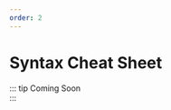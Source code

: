 ```yaml
---
order: 2
---
```

# Syntax Cheat Sheet

::: tip Coming Soon
<br>
:::

<!--

| Tables        | Are           |  Cool |
|---------------|:-------------:|------:|
| col 3 is      | right-aligned | $1600 |
| col 2 is      | centered      |   $12 |
| zebra stripes | are neat      |    $1 |


## Vite Units

A literal number can take a suffix of ``wei``, ``gwei`` or ``ether`` to specify a subdenomination of Ether, where Ether numbers without a postfix are assumed to be Wei.

```solidity
    assert(1 wei == 1);
    assert(1 gwei == 1e9);
    assert(1 ether == 1e18);
```

The only effect of the subdenomination suffix is a multiplication by a power of ten.

## Time Units

Suffixes like ``seconds``, ``minutes``, ``hours``, ``days`` and ``weeks``
after literal numbers can be used to specify units of time where seconds are the base
unit and units are considered naively in the following way:

 * ``1 == 1 seconds``
 * ``1 minutes == 60 seconds``
 * ``1 hours == 60 minutes``
 * ``1 days == 24 hours``
 * ``1 weeks == 7 days``

Take care if you perform calendar calculations using these units, because
not every year equals 365 days and not even every day has 24 hours
because of `leap seconds <https://en.wikipedia.org/wiki/Leap_second>`_.
Due to the fact that leap seconds cannot be predicted, an exact calendar
library has to be updated by an external oracle.

These suffixes cannot be applied to variables. For example, if you want to
interpret a function parameter in days, you can in the following way::

    function f(uint start, uint daysAfter) public {
        if (block.timestamp >= start + daysAfter * 1 days) {
          // ...
        }
    }


.. index:: abi, block, coinbase, difficulty, encode, number, block;number, timestamp, block;timestamp, msg, data, gas, sender, value, gas price, origin

## Special Variables and Functions

There are special variables and functions which always exist in the global
namespace and are mainly used to provide information about the blockchain
or are general-use utility functions.

Block and Transaction Properties
--------------------------------

- ``blockhash(uint blockNumber) returns (bytes32)``: hash of the given block - only works for 256 most recent, excluding current, blocks
- ``block.chainid`` (``uint``): current chain id
- ``block.coinbase`` (``address payable``): current block miner's address
- ``block.difficulty`` (``uint``): current block difficulty

- ``block.number`` (``uint``): current block number
- ``block.timestamp`` (``uint``).: current block timestamp as seconds since unix epoch

- ``msg.data`` (``bytes calldata``): complete calldata
- ``msg.sender`` (``address``): sender of the message (current call)
- ``msg.sig`` (``bytes4``): first four bytes of the calldata (i.e. function identifier)
- ``msg.amount`` (``uint``): number of wei sent with the message

- ``tx.origin`` (``address``): sender of the transaction (full call chain)

.. note::
    The values of all members of ``msg``, including ``msg.sender`` and
    ``msg.value`` can change for every **external** function call.
    This includes calls to library functions.

.. note::
    Do not rely on ``block.timestamp`` or ``blockhash`` as a source of randomness,
    unless you know what you are doing.

    Both the timestamp and the block hash can be influenced by miners to some degree.
    Bad actors in the mining community can for example run a casino payout function on a chosen hash
    and just retry a different hash if they did not receive any money.

    The current block timestamp must be strictly larger than the timestamp of the last block,
    but the only guarantee is that it will be somewhere between the timestamps of two
    consecutive blocks in the canonical chain.

.. note::
    The block hashes are not available.. for all blocks for scalability reasons.
    You can only access the hashes of the most recent 256 blocks, all other
    values will be zero.

.. note::
    The function ``blockhash`` was previously known as ``block.blockhash``, which was deprecated in
    version 0.4.22 and removed in version 0.5.0.

.. note::
    The function ``gasleft`` was previously known as ``msg.gas``, which was deprecated in
    version 0.4.21 and removed in version 0.5.0.

.. note::
    In version 0.7.0, the alias ``now`` (for ``block.timestamp``) was removed.

.. index:: abi, encoding, packed

ABI Encoding and Decoding Functions
-----------------------------------

- ``abi.decode(bytes memory encodedData, (...)) returns (...)``: ABI-decodes the given data, while the types are given in parentheses as second argument. Example: ``(uint a, uint[2] memory b, bytes memory c) = abi.decode(data, (uint, uint[2], bytes))``
- ``abi.encode(...) returns (bytes memory)``: ABI-encodes the given arguments
- ``abi.encodePacked(...) returns (bytes memory)``: Performs :ref:`packed encoding <abi_packed_mode>` of the given arguments. Note that packed encoding can be ambiguous!
- ``abi.encodeWithSelector(bytes4 selector, ...) returns (bytes memory)``: ABI-encodes the given arguments starting from the second and prepends the given four-byte selector
- ``abi.encodeWithSignature(string memory signature, ....) returns (bytes memory)``: Equivalent to ``abi.encodeWithSelector(bytes4(keccak256(bytes(signature))), ...)```

.. note::
    These encoding functions can be used to craft data for external function calls without actually
    calling an external function. Furthermore, ``keccak256(abi.encodePacked(a, b))`` is a way
    to compute the hash of structured data (although be aware that it is possible to
    craft a "hash collision" using different function parameter types).

See the documentation about the :ref:`ABI <ABI>` and the
:ref:`tightly packed encoding <abi_packed_mode>` for details about the encoding.

.. index:: bytes members

Members of bytes
----------------

- ``bytes.concat(...) returns (bytes memory)``: :ref:`Concatenates variable number of bytes and bytes1, ..., bytes32 arguments to one byte array<bytes-concat>`

.. index:: assert, revert, require

Error Handling
--------------

See the dedicated section on :ref:`assert and require<assert-and-require>` for
more details on error handling and when to use which function.

``assert(bool condition)``
    causes a Panic error and thus state change reversion if the condition is not met - to be used for internal errors.

``require(bool condition)``
    reverts if the condition is not met - to be used for errors in inputs or external components.

``require(bool condition, string memory message)``
    .reverts if the condition is not met - to be used for errors in inputs or external components. Also provides an error message.

``revert()``
    abort execution and revert state changes

``revert(string memory reason)``
    abort execution and revert state changes, providing an explanatory string

.. index:: keccak256, ripemd160, sha256, ecrecover, addmod, mulmod, cryptography,

.. _mathematical-and-cryptographic-functions:

Mathematical and Cryptographic Functions
----------------------------------------

``addmod(uint x, uint y, uint k) returns (uint)``
    compute ``(x + y) % k`` where the addition is performed with arbitrary precision and does not wrap around at ``2**256``. Assert that ``k != 0`` starting from version 0.5.0.

``mulmod(uint x, uint y, uint k) returns (uint)``
    compute ``(x * y) % k`` where the multiplication is performed with arbitrary precision and does not wrap around at ``2**256``. Assert that ``k != 0`` starting from version 0.5.0.

``keccak256(bytes memory) returns (bytes32)``
    compute the Keccak-256 hash of the input

.. note::

    There used to be an alias for ``keccak256`` called ``sha3``, which was removed in version 0.5.0.

``sha256(bytes memory) returns (bytes32)``
    compute the SHA-256 hash of the input

``ripemd160(bytes memory) returns (bytes20)``
    compute RIPEMD-160 hash of the input

``ecrecover(bytes32 hash, ..uint8 v, bytes32 r, bytes32 s) returns (address)``
    recover the address associated with the public key from elliptic curve signature or return zero on error.
    The function parameters correspond to ECDSA values of the signature:

    * ``r`` = first 32 bytes of signature
    * ``s`` = second 32 bytes of signature
    * ``v`` = final 1 byte of signature

    ``ecrecover`` returns an ``address``, and not an ``address payable``. See :ref:`address payable<address>` for
    conversion, in case you need to transfer funds to the recovered address.

    For further details, read `example usage <https://ethereum.stackexchange.com/questions/1777/workflow-on-signing-a-string-with-private-key-followed-by-signature-verificatio>`_.

.. warning::

    If you use ``ecrecover``, be aware that a valid signature can be turned into a different valid signature without
    requiring knowledge of the corresponding private key. In the Homestead hard fork, this issue was fixed
    for _transaction_ signatures (see `EIP-2 <https://eips.ethereum.org/EIPS/eip-2#specification>`_), but
    the ecrecover function remained unchanged.

    This is usually not a problem unless you require signatures to be unique or
    use them to identify items. OpenZeppelin have a `ECDSA helper library <https://docs.openzeppelin.com/contracts/2.x/api/cryptography#ECDSA>`_ that you can use as a wrapp.er for ``ecrecover`` without this issue.

.. note::

    When running ``sha256``, ``ripemd160`` or ``ecrecover`` on a *private blockchain*, you might encounter Out-of-Gas. This is because these functions are implemented as "precompiled contracts" and only really exist after they receive the first message (although their contract code is hardcoded). Messages to non-existing contracts are more expensive and thus the execution might run into an Out-of-Gas error. A workaround for this problem is to first send Wei (1 for example) to each of the contracts before you use them in your actual contracts. This is not an issue on the main or test net.

.. index:: balance, codehash, send, transfer, call, callcode, delegatecall, staticcall

.. _address_related:

Members of Address Types
------------------------

``<address>.balance`` (``uint256``)
    balance of the :ref:`address` in Wei

``<address>.code`` (``bytes memory``)
    code at the :ref:`address` (can be empty)

``<address>.codehash`` (``bytes32``)
    the codehash of the :ref:`address`

``<address payable>.transfer(uint256 amount)``
    send given amount of Wei to :ref:`address`, reverts on failure, forwards 2300 gas stipend, not adjustable

``<address payable>.send(uint256 amount) returns (bool)``
    send given amount of Wei to :ref:`address`, returns ``false`` on failure, forwards 2300 gas stipend, not adj.ustable

``<address>.call(bytes memory) returns (bool, bytes memory)``
    issue low-level ``CALL`` with the given payload, returns success condition and return data, forwards all available gas, adjustable

``<address>.delegatecall(bytes memory) returns (bool, bytes memory)``
    issue low-level ``DELEGATECALL`` with the given payload, returns success condition and return data, forwards all available gas, adjustable

``<address>.staticcall(bytes memory) returns (bool, bytes memory)``
    issue low-level ``STATICCALL`` with the given payload, returns success condition and return data, forwards all available gas, adjustable

For more information, see the section on :ref:`address`.

.. warning::
    You should avoid using ``.call()`` whenever possible when executing another contract function as it bypasses type checking,
    function existence check, and argument packing.

.. warning::
    There are some dangers in using ``send``: The transfer fails if the call stack depth is at 1024
    (this can always be forced by the caller) and it also fails if the recipient runs out of gas. So in order
    to make safe Ether transfers, always check the return value of ``send``, use ``transfer`` or even better:
    Use a pattern where the recipient withdraws the money.

.. warning::
    Due to the fact that the EVM considers a call to a non-existing contract to always su ..cceed,
    Solidity includes an extra check using the ``extcodesize`` opcode when performing external calls.
    This ensures that the contract that is about to be called either actually exists (it contains code)
    or an exception is raised.

    The low-level calls which operate on addresses rather than contract instances (i.e. ``.call()``,
    ``.delegatecall()``, ``.staticcall()``, ``.send()`` and ``.transfer()``) **do not** include this
    check, which makes them cheaper in terms of gas but also less safe.

.. note::
   Prior to version 0.5.0, Solidity allowed address members to be accessed by a contract instance, for example ``this.balance``.
   This is now forbidden and an explicit conversion to address must be done: ``address(this).balance``.

.. note::
   If state variables are accessed via a low-level delegatecall, the storage layout of the two contracts
   must align in order for the called contract to correctly access the storage variables of the calling contract by name.
   This is of course not the case if storage pointers are passed as function arguments as in the case for
   the high-level libraries.

.. note::
    Prior to version 0.5.0, ``.call``, ``.delegatecall`` and ``.staticcall`` only returned the
    success condition and not the return data.

.. note::
    Prior to version 0.5.0, there was a member called ``callcode`` with simila.r but slightly different
    semantics than ``delegatecall``.


.. index:: this, selfdestruct

Contract Related
----------------

``this`` (current contract's type)
    the current contract, explicitly convertible to :ref:`address`

``selfdestruct(address payable recipient)``
    Destroy the current contract, sending its funds to the given :ref:`address`
    and end execution.
    Note that ``selfdestruct`` has some peculiarities inherited from the EVM:

    - the receiving contract's receive function is not executed.
    - the contract is only really destroyed at the end of the transaction and ``revert`` s might "undo" the destruction.




Furthermore, all functions of the current contract are callable directly including the current function.

.. note::
    Prior to version 0.5.0, there was a function called ``suicide`` with the same
    semantics as ``selfdestruct``.

.. index:: type, creationCode, runtimeCode

.. _meta-type:

Type Information
----------------

The expression ``type(X)`` can be used to retrieve information about the type
``X``. Currently, there is limited support for this feature (``X`` can be either
a contract or an integer type) but it might be expanded in the future.

The following properties are available for a contract type ``C``:

``type(C).name``
    The name of the contract.

``type(C).creationCode``
    Memory byte array that co.ntains the creation bytecode of the contract.
    This can be used in inline assembly to build custom creation routines,
    especially by using the ``create2`` opcode.
    This property can **not** be accessed in the contract itself or any
    derived contract. It causes the bytecode to be included in the bytecode
    of the call site and thus circular references like that are not possible.

``type(C).runtimeCode``
    Memory byte array that contains the runtime bytecode of the contract.
    This is the code that is usually deployed by the constructor of ``C``.
    If ``C`` has a constructor that uses inline assembly, this might be
    different from the actually deployed bytecode. Also note that libraries
    modify their runtime bytecode at time of deployment to guard against
    regular calls.
    The same restrictions as with ``.creationCode`` also apply for this
    property.

In addition to the properties above, the following properties are available
for an interface type ``I``:

``type(I).interfaceId``:
    A ``bytes4`` value containing the `EIP-165 <https://eips.ethereum.org/EIPS/eip-165>`_
    interface identifier of the given interface ``I``. This identifier is defined as the ``XOR`` of all
    function selectors defined within the interface itself - excluding all inherited functions.

The following properties are available for an integer type `..`T``:

``type(T).min``
    The smallest value representable by type ``T``.

``type(T).max``
    The largest value representable by type ``T``.


-->
